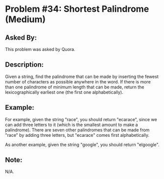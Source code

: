 # Problem #34: Shortest Palindrome (Medium)

## Asked By:

This problem was asked by Quora.

## Description:
 
Given a string, find the palindrome that can be made by inserting the fewest number of characters as possible anywhere in the word. If there is more than one palindrome of minimum length that can be made, return the lexicographically earliest one (the first one alphabetically).

## Example:

For example, given the string "race", you should return "ecarace", since we can add three letters to it (which is the smallest amount to make a palindrome). There are seven other palindromes that can be made from "race" by adding three letters, but "ecarace" comes first alphabetically.  

As another example, given the string "google", you should return "elgoogle".

## Note:

N/A.

